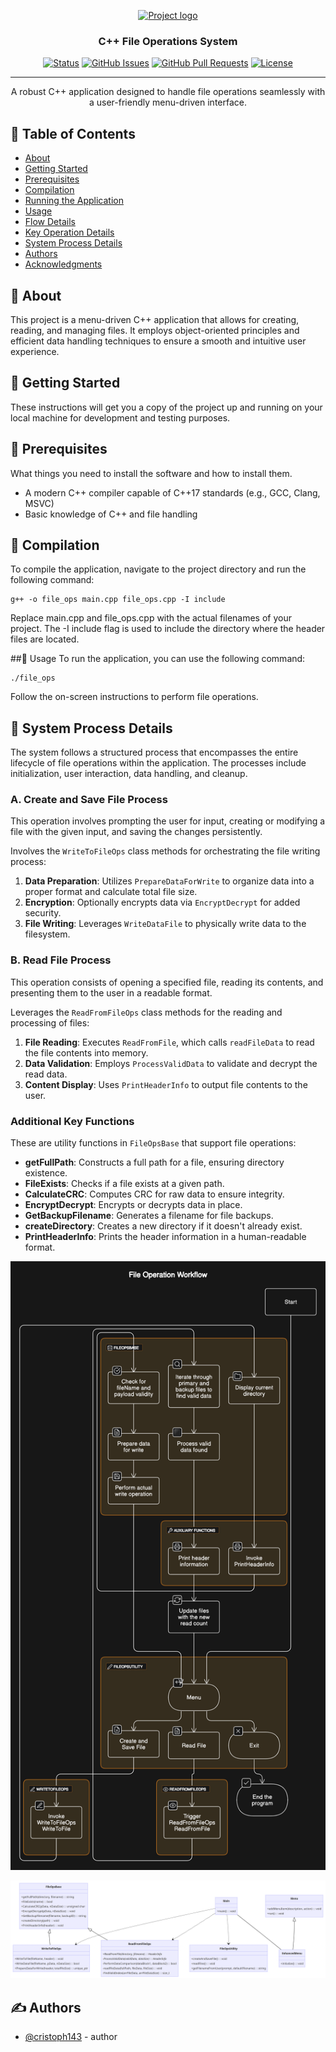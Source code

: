 <p align="center">
  <a href="LINK-TO-YOUR-PROJECT" rel="noopener">
    <img width="200px" height="200px" src="https://i.imgur.com/6wj0hh6.jpg" alt="Project logo" />
  </a>
</p>

<h3 align="center">C++ File Operations System</h3>

<div align="center">

[![Status](https://img.shields.io/badge/status-active-success.svg)]()
[![GitHub Issues](https://img.shields.io/github/issues/cristoph143/Menu-Driven-File-Operations-Application.svg)](https://github.com/cristoph143/CPP_FILE_MANAGEMENT_SYSTEM/issues)
[![GitHub Pull Requests](https://img.shields.io/github/issues-pr/cristoph143/Menu-Driven-File-Operations-Application.svg)](https://github.com/cristoph143/CPP_FILE_MANAGEMENT_SYSTEM/pulls)
[![License](https://img.shields.io/badge/license-MIT-blue.svg)](/LICENSE)

</div>

---

<p align="center"> A robust C++ application designed to handle file operations seamlessly with a user-friendly menu-driven interface.
</p>

## 📝 Table of Contents
- [About](#about)
- [Getting Started](#getting_started)
- [Prerequisites](#prerequisites)
- [Compilation](#compilation)
- [Running the Application](#running)
- [Usage](#usage)
- [Flow Details](#flow)
- [Key Operation Details](#key_operations)
- [System Process Details](#system_process)
- [Authors](#authors)
- [Acknowledgments](#acknowledgments)

## 🧐 About <a name = "about"></a>
This project is a menu-driven C++ application that allows for creating, reading, and managing files. It employs object-oriented principles and efficient data handling techniques to ensure a smooth and intuitive user experience.

## 🏁 Getting Started <a name = "getting_started"></a>
These instructions will get you a copy of the project up and running on your local machine for development and testing purposes.

## 🚀 Prerequisites <a name = "prerequisites"></a>
What things you need to install the software and how to install them.
- A modern C++ compiler capable of C++17 standards (e.g., GCC, Clang, MSVC)
- Basic knowledge of C++ and file handling

## 🔧 Compilation <a name = "compilation"></a>
To compile the application, navigate to the project directory and run the following command:

```
g++ -o file_ops main.cpp file_ops.cpp -I include
```
Replace main.cpp and file_ops.cpp with the actual filenames of your project. The -I include flag is used to include the directory where the header files are located.

##🎈 Usage <a name="usage"></a>
To run the application, you can use the following command:

```
./file_ops
```
Follow the on-screen instructions to perform file operations.

## 🎈 System Process Details <a name="system_process"></a>

The system follows a structured process that encompasses the entire lifecycle of file operations within the application. The processes include initialization, user interaction, data handling, and cleanup.

### A. Create and Save File Process

This operation involves prompting the user for input, creating or modifying a file with the given input, and saving the changes persistently.

Involves the `WriteToFileOps` class methods for orchestrating the file writing process:

1. **Data Preparation**: Utilizes `PrepareDataForWrite` to organize data into a proper format and calculate total file size.
2. **Encryption**: Optionally encrypts data via `EncryptDecrypt` for added security.
3. **File Writing**: Leverages `WriteDataFile` to physically write data to the filesystem.

### B. Read File Process

This operation consists of opening a specified file, reading its contents, and presenting them to the user in a readable format.

Leverages the `ReadFromFileOps` class methods for the reading and processing of files:

1. **File Reading**: Executes `ReadFromFile`, which calls `readFileData` to read the file contents into memory.
2. **Data Validation**: Employs `ProcessValidData` to validate and decrypt the read data.
3. **Content Display**: Uses `PrintHeaderInfo` to output file contents to the user.

### Additional Key Functions

These are utility functions in `FileOpsBase` that support file operations:

- **getFullPath**: Constructs a full path for a file, ensuring directory existence.
- **FileExists**: Checks if a file exists at a given path.
- **CalculateCRC**: Computes CRC for raw data to ensure integrity.
- **EncryptDecrypt**: Encrypts or decrypts data in place.
- **GetBackupFilename**: Generates a filename for file backups.
- **createDirectory**: Creates a new directory if it doesn't already exist.
- **PrintHeaderInfo**: Prints the header information in a human-readable format.

<p align="center">
  <a href="" rel="noopener">
    <img src="diagram.png" alt="Project logo" />
  </a>
</p>

<p align="center">
  <a href="" rel="noopener">
    <img src="class_diagram.png" alt="Project logo" />
  </a>
</p>

## ✍️ Authors <a name = "authors"></a>

- [@cristoph143](https://github.com/cristoph143) - author
